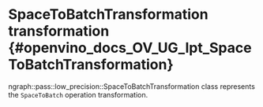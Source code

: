 # SpaceToBatchTransformation transformation {#openvino_docs_OV_UG_lpt_SpaceToBatchTransformation}

ngraph::pass::low_precision::SpaceToBatchTransformation class represents the `SpaceToBatch` operation transformation.
